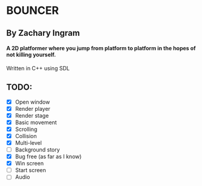 # BOUNCER
## By Zachary Ingram
#### A 2D platformer where you jump from platform to platform in the hopes of not killing yourself.
Written in C++ using SDL

## TODO:
- [x] Open window
- [x] Render player
- [x] Render stage
- [x] Basic movement
- [x] Scrolling
- [x] Collision
- [x] Multi-level
- [ ] Background story
- [x] Bug free (as far as I know)
- [x] Win screen
- [ ] Start screen
- [ ] Audio